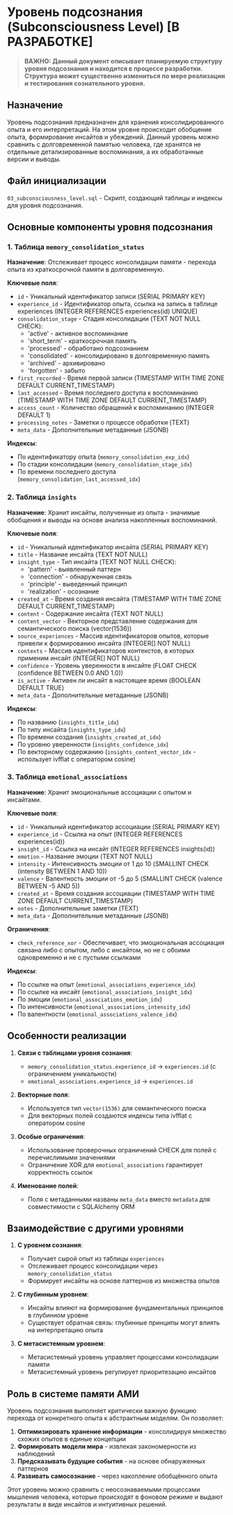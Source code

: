 # Уровень подсознания (Subconsciousness Level) [В РАЗРАБОТКЕ]

> **ВАЖНО: Данный документ описывает планируемую структуру уровня подсознания и находится в процессе разработки. Структура может существенно измениться по мере реализации и тестирования сознательного уровня.**

## Назначение
Уровень подсознания предназначен для хранения консолидированного опыта и его интерпретаций. На этом уровне происходит обобщение опыта, формирование инсайтов и убеждений. Данный уровень можно сравнить с долговременной памятью человека, где хранятся не отдельные детализированные воспоминания, а их обработанные версии и выводы.

## Файл инициализации
`03_subconsciousness_level.sql` - Скрипт, создающий таблицы и индексы для уровня подсознания.

## Основные компоненты уровня подсознания

### 1. Таблица `memory_consolidation_status`
**Назначение**: Отслеживает процесс консолидации памяти - перехода опыта из краткосрочной памяти в долговременную.

**Ключевые поля**:
- `id` - Уникальный идентификатор записи (SERIAL PRIMARY KEY)
- `experience_id` - Идентификатор опыта, ссылка на запись в таблице experiences (INTEGER REFERENCES experiences(id) UNIQUE)
- `consolidation_stage` - Стадия консолидации (TEXT NOT NULL CHECK): 
  * 'active' - активное воспоминание
  * 'short_term' - краткосрочная память
  * 'processed' - обработано подсознанием
  * 'consolidated' - консолидировано в долговременную память
  * 'archived' - архивировано
  * 'forgotten' - забыто
- `first_recorded` - Время первой записи (TIMESTAMP WITH TIME ZONE DEFAULT CURRENT_TIMESTAMP)
- `last_accessed` - Время последнего доступа к воспоминанию (TIMESTAMP WITH TIME ZONE DEFAULT CURRENT_TIMESTAMP)
- `access_count` - Количество обращений к воспоминанию (INTEGER DEFAULT 1)
- `processing_notes` - Заметки о процессе обработки (TEXT)
- `meta_data` - Дополнительные метаданные (JSONB)

**Индексы**:
- По идентификатору опыта (`memory_consolidation_exp_idx`)
- По стадии консолидации (`memory_consolidation_stage_idx`)
- По времени последнего доступа (`memory_consolidation_last_accessed_idx`)

### 2. Таблица `insights`
**Назначение**: Хранит инсайты, полученные из опыта - значимые обобщения и выводы на основе анализа накопленных воспоминаний.

**Ключевые поля**:
- `id` - Уникальный идентификатор инсайта (SERIAL PRIMARY KEY)
- `title` - Название инсайта (TEXT NOT NULL)
- `insight_type` - Тип инсайта (TEXT NOT NULL CHECK):
  * 'pattern' - выявленный паттерн
  * 'connection' - обнаруженная связь
  * 'principle' - выведенный принцип
  * 'realization' - осознание
- `created_at` - Время создания инсайта (TIMESTAMP WITH TIME ZONE DEFAULT CURRENT_TIMESTAMP)
- `content` - Содержание инсайта (TEXT NOT NULL)
- `content_vector` - Векторное представление содержания для семантического поиска (vector(1536))
- `source_experiences` - Массив идентификаторов опытов, которые привели к формированию инсайта (INTEGER[] NOT NULL)
- `contexts` - Массив идентификаторов контекстов, в которых применим инсайт (INTEGER[] NOT NULL)
- `confidence` - Уровень уверенности в инсайте (FLOAT CHECK (confidence BETWEEN 0.0 AND 1.0))
- `is_active` - Активен ли инсайт в настоящее время (BOOLEAN DEFAULT TRUE)
- `meta_data` - Дополнительные метаданные (JSONB)

**Индексы**:
- По названию (`insights_title_idx`)
- По типу инсайта (`insights_type_idx`)
- По времени создания (`insights_created_at_idx`)
- По уровню уверенности (`insights_confidence_idx`)
- По векторному содержанию (`insights_content_vector_idx` - использует ivfflat с оператором cosine)

### 3. Таблица `emotional_associations`
**Назначение**: Хранит эмоциональные ассоциации с опытом и инсайтами.

**Ключевые поля**:
- `id` - Уникальный идентификатор ассоциации (SERIAL PRIMARY KEY)
- `experience_id` - Ссылка на опыт (INTEGER REFERENCES experiences(id))
- `insight_id` - Ссылка на инсайт (INTEGER REFERENCES insights(id))
- `emotion` - Название эмоции (TEXT NOT NULL)
- `intensity` - Интенсивность эмоции от 1 до 10 (SMALLINT CHECK (intensity BETWEEN 1 AND 10))
- `valence` - Валентность эмоции от -5 до 5 (SMALLINT CHECK (valence BETWEEN -5 AND 5))
- `created_at` - Время создания ассоциации (TIMESTAMP WITH TIME ZONE DEFAULT CURRENT_TIMESTAMP)
- `notes` - Дополнительные заметки (TEXT)
- `meta_data` - Дополнительные метаданные (JSONB)

**Ограничения**:
- `check_reference_xor` - Обеспечивает, что эмоциональная ассоциация связана либо с опытом, либо с инсайтом, но не с обоими одновременно и не с пустыми ссылками

**Индексы**:
- По ссылке на опыт (`emotional_associations_experience_idx`)
- По ссылке на инсайт (`emotional_associations_insight_idx`)
- По эмоции (`emotional_associations_emotion_idx`)
- По интенсивности (`emotional_associations_intensity_idx`)
- По валентности (`emotional_associations_valence_idx`)

## Особенности реализации

1. **Связи с таблицами уровня сознания**:
   - `memory_consolidation_status.experience_id` -> `experiences.id` (с ограничением уникальности)
   - `emotional_associations.experience_id` -> `experiences.id`

2. **Векторные поля**:
   - Используется тип `vector(1536)` для семантического поиска
   - Для векторных полей создаются индексы типа ivfflat с оператором cosine

3. **Особые ограничения**:
   - Использование проверочных ограничений CHECK для полей с перечислимыми значениями
   - Ограничение XOR для `emotional_associations` гарантирует корректность ссылок

4. **Именование полей**:
   - Поля с метаданными названы `meta_data` вместо `metadata` для совместимости с SQLAlchemy ORM

## Взаимодействие с другими уровнями

1. **С уровнем сознания**:
   - Получает сырой опыт из таблицы `experiences`
   - Отслеживает процесс консолидации через `memory_consolidation_status`
   - Формирует инсайты на основе паттернов из множества опытов

2. **С глубинным уровнем**:
   - Инсайты влияют на формирование фундаментальных принципов в глубинном уровне
   - Существует обратная связь: глубинные принципы могут влиять на интерпретацию опыта

3. **С метасистемным уровнем**:
   - Метасистемный уровень управляет процессами консолидации памяти
   - Метасистемный уровень регулирует приоритезацию инсайтов

## Роль в системе памяти АМИ

Уровень подсознания выполняет критически важную функцию перехода от конкретного опыта к абстрактным моделям. Он позволяет:

1. **Оптимизировать хранение информации** - консолидируя множество схожих опытов в единые концепции
2. **Формировать модели мира** - извлекая закономерности из наблюдений
3. **Предсказывать будущие события** - на основе обнаруженных паттернов
4. **Развивать самосознание** - через накопление обобщённого опыта

Этот уровень можно сравнить с неосознаваемыми процессами мышления человека, которые происходят в фоновом режиме и выдают результаты в виде инсайтов и интуитивных решений.
